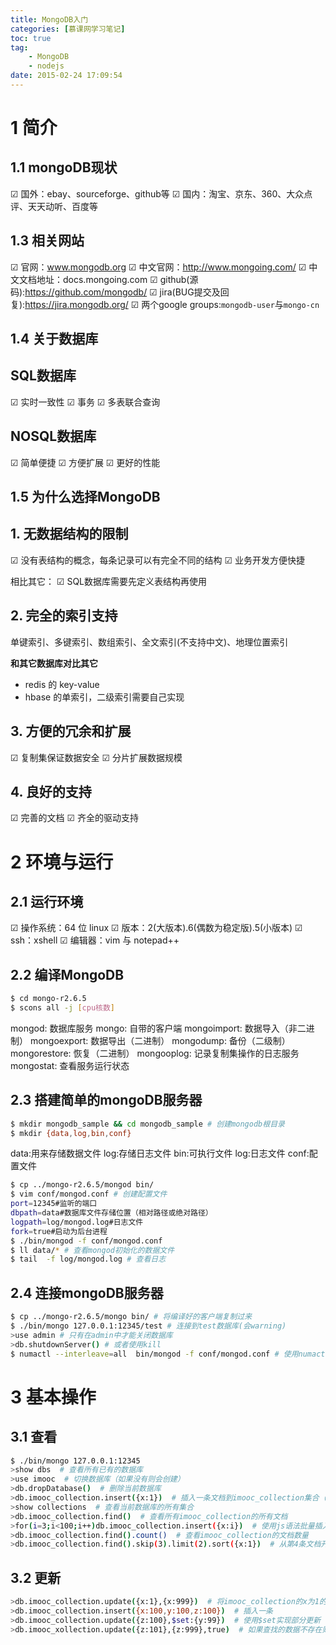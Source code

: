 ```yaml
---
title: MongoDB入门
categories: [慕课网学习笔记]
toc: true
tag:
    - MongoDB
    - nodejs
date: 2015-02-24 17:09:54
---
```


# 1 简介
## 1.1 mongoDB现状
☑ 国外：ebay、sourceforge、github等
☑ 国内：淘宝、京东、360、大众点评、天天动听、百度等

## 1.3 相关网站
☑ 官网：www.mongodb.org
☑ 中文官网：http://www.mongoing.com/
☑ 中文文档地址：docs.mongoing.com
☑ github(源码):https://github.com/mongodb/
☑ jira(BUG提交及回复):https://jira.mongodb.org/
☑ 两个google groups:`mongodb-user`与`mongo-cn`

## 1.4 关于数据库
## SQL数据库
☑ 实时一致性
☑ 事务
☑ 多表联合查询

## NOSQL数据库
☑ 简单便捷
☑ 方便扩展
☑ 更好的性能

## 1.5 为什么选择MongoDB

## 1. 无数据结构的限制
☑ 没有表结构的概念，每条记录可以有完全不同的结构
☑ 业务开发方便快捷

相比其它：
☑ SQL数据库需要先定义表结构再使用

## 2. 完全的索引支持
单键索引、多键索引、数组索引、全文索引(不支持中文)、地理位置索引

**和其它数据库对比其它**

+ redis 的 key-value
+ hbase 的单索引，二级索引需要自己实现

## 3. 方便的冗余和扩展
☑ 复制集保证数据安全
☑ 分片扩展数据规模

## 4. 良好的支持
☑ 完善的文档
☑ 齐全的驱动支持

# 2 环境与运行

## 2.1 运行环境
☑ 操作系统：64 位 linux
☑ 版本：2(大版本).6(偶数为稳定版).5(小版本)
☑ ssh：xshell
☑ 编辑器：vim 与 notepad++

## 2.2 编译MongoDB

```bash
$ cd mongo-r2.6.5
$ scons all -j [cpu核数]
```

mongod: 数据库服务
mongo: 自带的客户端
mongoimport: 数据导入（非二进制）
mongoexport: 数据导出（二进制）
mongodump: 备份（二级制）
mongorestore: 恢复（二进制）
mongooplog: 记录复制集操作的日志服务
mongostat: 查看服务运行状态

## 2.3 搭建简单的mongoDB服务器

```bash
$ mkdir mongodb_sample && cd mongodb_sample # 创建mongodb根目录
$ mkdir {data,log,bin,conf}
```

data:用来存储数据文件
log:存储日志文件
bin:可执行文件
log:日志文件
conf:配置文件

```bash
$ cp ../mongo-r2.6.5/mongod bin/ 
$ vim conf/mongod.conf # 创建配置文件
port=12345#监听的端口
dbpath=data#数据库文件存储位置（相对路径或绝对路径）
logpath=log/mongod.log#日志文件
fork=true#启动为后台进程
$ ./bin/mongod -f conf/mongod.conf
$ ll data/* # 查看mongod初始化的数据文件
$ tail  -f log/mongod.log # 查看日志
```

## 2.4 连接mongoDB服务器

```bash
$ cp ../mongo-r2.6.5/mongo bin/ # 将编译好的客户端复制过来
$ ./bin/mongo 127.0.0.1:12345/test # 连接到test数据库(会warning)
>use admin # 只有在admin中才能关闭数据库
>db.shutdownServer() # 或者使用kill
$ numactl --interleave=all  bin/mongod -f conf/mongod.conf # 使用numactl的方式重新启动,这样就不会出现警告
```

# 3 基本操作
## 3.1 查看

```bash
$ ./bin/mongo 127.0.0.1:12345
>show dbs  # 查看所有已有的数据库
>use imooc  # 切换数据库（如果没有则会创建）
>db.dropDatabase()  # 删除当前数据库
>db.imooc_collection.insert({x:1})  # 插入一条文档到imooc_collection集合（没有则创建）
>show collections  # 查看当前数据库的所有集合
>db.imooc_collection.find()  # 查看所有imooc_collection的所有文档
>for(i=3;i<100;i++)db.imooc_collection.insert({x:i})  # 使用js语法批量插入
>db.imooc_collection.find().count()  # 查看imooc_collection的文档数量
>db.imooc_collection.find().skip(3).limit(2).sort({x:1})  # 从第4条文档开始返回两条，并以x排序
```

## 3.2 更新

```bash
>db.imooc_collection.update({x:1},{x:999})  # 将imooc_collection的x为1的文档修改为{x:999}(全部更新)
>db.imooc_collection.insert({x:100,y:100,z:100})  # 插入一条
>db.imooc_collection.update({z:100},$set:{y:99})  # 使用$set实现部分更新
>db.imooc_xollection.update({z:101},{z:999},true)  # 如果查找的数据不存在则使用第二个参数创建之
```